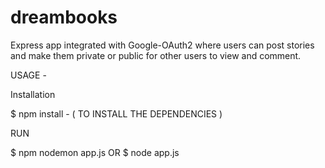 # dreambooks
Express app integrated with Google-OAuth2 where users can post stories and make them private or public for other users to view and comment.


USAGE -

Installation

$ npm install - ( TO INSTALL THE DEPENDENCIES )

RUN

$ npm nodemon app.js OR $ node app.js
